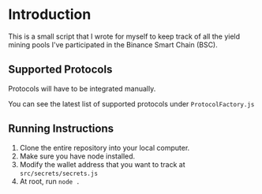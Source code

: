 # Introduction

This is a small script that I wrote for myself to keep track of all the yield mining pools I've participated in the Binance Smart Chain (BSC).

## Supported Protocols

Protocols will have to be integrated manually.

You can see the latest list of supported protocols under `ProtocolFactory.js`

## Running Instructions

1. Clone the entire repository into your local computer.
2. Make sure you have node installed.
3. Modify the wallet address that you want to track at `src/secrets/secrets.js`
4. At root, run `node .`
